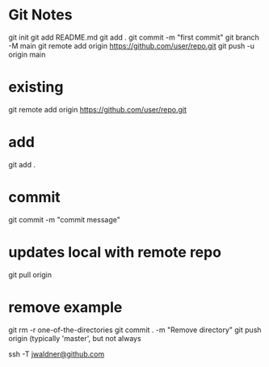 # Git Notes

git init
git add README.md
git add .
git commit -m "first commit"
git branch -M main
git remote add origin https://github.com/user/repo.git
git push -u origin main

# existing
git remote add origin https://github.com/user/repo.git

# add
git add .

# commit
git commit -m "commit message"

# updates local with remote repo
git pull origin

# remove example
git rm -r one-of-the-directories 
git commit . -m "Remove directory"
git push origin <your-git-branch> (typically 'master', but not always

ssh -T jwaldner@github.com








